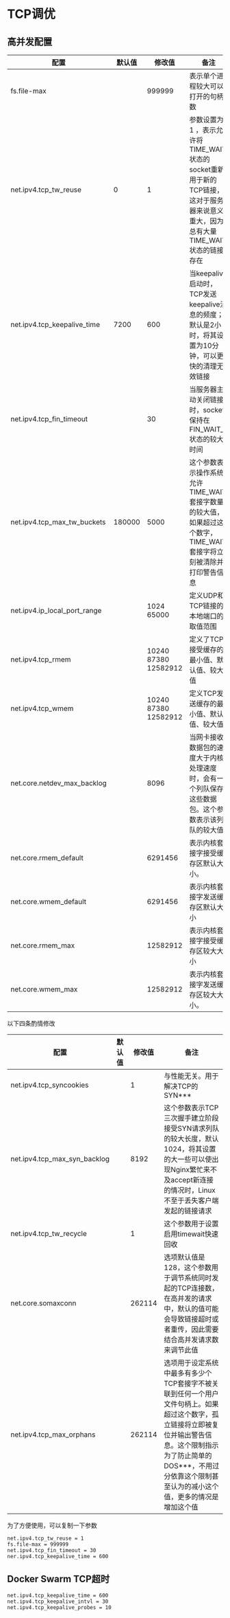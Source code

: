 # TCP调优

## 高并发配置

| 配置                         | 默认值 | 修改值               | 备注                                                                                                                             |
|------------------------------|--------|----------------------|----------------------------------------------------------------------------------------------------------------------------------|
| fs.file-max                  |        | 999999               | 表示单个进程较大可以打开的句柄数                                                                                                 |
| net.ipv4.tcp_tw_reuse        | 0      | 1                    | 参数设置为 1 ，表示允许将TIME_WAIT状态的socket重新用于新的TCP链接，这对于服务器来说意义重大，因为总有大量TIME_WAIT状态的链接存在 |
| net.ipv4.tcp_keepalive_time  | 7200   | 600                  | 当keepalive启动时，TCP发送keepalive消息的频度；默认是2小时，将其设置为10分钟，可以更快的清理无效链接                             |
| net.ipv4.tcp_fin_timeout     |        | 30                   | 当服务器主动关闭链接时，socket保持在FIN_WAIT_2状态的较大时间                                                                     |
| net.ipv4.tcp_max_tw_buckets  | 180000 | 5000                 | 这个参数表示操作系统允许TIME_WAIT套接字数量的较大值，如果超过这个数字，TIME_WAIT套接字将立刻被清除并打印警告信息                 |
| net.ipv4.ip_local_port_range |        | 1024 65000           | 定义UDP和TCP链接的本地端口的取值范围                                                                                             |
| net.ipv4.tcp_rmem            |        | 10240 87380 12582912 | 定义了TCP接受缓存的最小值、默认值、较大值                                                                                        |
| net.ipv4.tcp_wmem            |        | 10240 87380 12582912 | 定义TCP发送缓存的最小值、默认值、较大值                                                                                          |
| net.core.netdev_max_backlog  |        | 8096                 | 当网卡接收数据包的速度大于内核处理速度时，会有一个列队保存这些数据包。这个参数表示该列队的较大值                                 |
| net.core.rmem_default        |        | 6291456              | 表示内核套接字接受缓存区默认大小。                                                                                               |
| net.core.wmem_default        |        | 6291456              | 表示内核套接字发送缓存区默认大小                                                                                                 |
| net.core.rmem_max            |        | 12582912             | 表示内核套接字接受缓存区较大大小                                                                                                 |
| net.core.wmem_max            |        | 12582912             | 表示内核套接字发送缓存区较大大小。                                                                                               |

以下四条酌情修改

| 配置                         | 默认值 | 修改值 | 备注                                                                                                                                                                                                                              |
|------------------------------|--------|--------|-----------------------------------------------------------------------------------------------------------------------------------------------------------------------------------------------------------------------------------|
| net.ipv4.tcp_syncookies      |        | 1      | 与性能无关。用于解决TCP的SYN***                                                                                                                                                                                                   |
| net.ipv4.tcp_max_syn_backlog |        | 8192   | 这个参数表示TCP三次握手建立阶段接受SYN请求列队的较大长度，默认1024，将其设置的大一些可以使出现Nginx繁忙来不及accept新连接的情况时，Linux不至于丢失客户端发起的链接请求                                                            |
| net.ipv4.tcp_tw_recycle      |        | 1      | 这个参数用于设置启用timewait快速回收                                                                                                                                                                                              |
| net.core.somaxconn           |        | 262114 | 选项默认值是128，这个参数用于调节系统同时发起的TCP连接数，在高并发的请求中，默认的值可能会导致链接超时或者重传，因此需要结合高并发请求数来调节此值                                                                                |
| net.ipv4.tcp_max_orphans     |        | 262114 | 选项用于设定系统中最多有多少个TCP套接字不被关联到任何一个用户文件句柄上。如果超过这个数字，孤立链接将立即被复位并输出警告信息。这个限制指示为了防止简单的DOS***，不用过分依靠这个限制甚至认为的减小这个值，更多的情况是增加这个值 |

为了方便使用，可以复制一下参数

```
net.ipv4.tcp_tw_reuse = 1
fs.file-max = 999999
net.ipv4.tcp_fin_timeout = 30
ner.ipv4.tcp_keepalive_time = 600
```

## Docker Swarm TCP超时

```
net.ipv4.tcp_keepalive_time = 600
net.ipv4.tcp_keepalive_intvl = 30
net.ipv4.tcp_keepalive_probes = 10
```